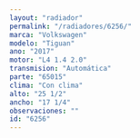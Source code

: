 ```yaml
---
layout: "radiador"
permalink: "/radiadores/6256/"
marca: "Volkswagen"
modelo: "Tiguan"
ano: "2017"
motor: "L4 1.4 2.0"
transmision: "Automática"
parte: "65015"
clima: "Con clima"
alto: "25 1/2"
ancho: "17 1/4"
observaciones: ""
id: "6256"
---
```


